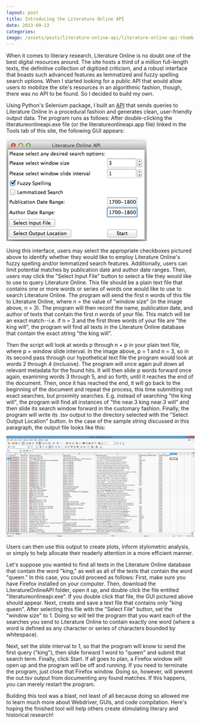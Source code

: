 ```yaml
---
layout: post
title: Introducing the Literature Online API
date: 2013-09-13
categories: 
image: /assets/posts/literature-online-api/literature-online-api-thumb.png
---
```


When it comes to literary research, Literature Online is no doubt one of the best digital resources around. The site hosts a third of a million full-length texts, the definitive collection of digitized criticism, and a robust interface that boasts such advanced features as lemmatized and fuzzy spelling search options. When I started looking for a public API that would allow users to mobilize the site's resources in an algorithmic fashion, though, there was no API to be found. So I decided to build my own.

Using Python's Selenium package, I built an [API](https://github.com/duhaime/Literature-Online-API) that sends queries to Literature Online in a procedural fashion and generates clean, user-friendly output data. The program runs as follows: After double-clicking the literatureonlineapi.exe file (or the literatureonlineapi.app file) linked in the Tools tab of this site, the following GUI appears:

<img class='center-image medium' src='/assets/posts/literature-online-api/LiteratureOnlineApiMac.png' />

Using this interface, users may select the appropriate checkboxes pictured above to identify whether they would like to employ Literature Online's fuzzy spelling and/or lemmatized search features. Additionally, users can limit potential matches by publication date and author date ranges. Then, users may click the "Select Input File" button to select a file they would like to use to query Literature Online. This file should be a plain text file that contains one or more words or series of words one would like to use to search Literature Online. The program will send the first n words of this file to Literature Online, where n = the value of "window size" (in the image above, n = 3). The program will then record the name, publication date, and author of texts that contain the first n words of your file. This match will be an exact match--i.e. if n = 3 and the first three words of your file are "the king will", the program will find all texts in the Literature Online database that contain the exact string "the king will".

Then the script will look at words p through n + p in your plain text file, where p = window slide interval. In the image above, p = 1 and n = 3, so in its second pass through our hypothetical text file the program would look at words 2 through 4 (inclusive). The program will once again pull down all relevant metadata for the found hits. It will then slide p words forward once again, examining words 3 through 5, and so forth, until it reaches the end of the document. Then, once it has reached the end, it will go back to the beginning of the document and repeat the process, this time submitting not exact searches, but proximity searches. E.g. instead of searching "the king will", the program will find all instances of "the near.3 king near.3 will" and then slide its search window forward in the customary fashion. Finally, the program will write its .tsv output to the directory selected with the "Select Output Location" button. In the case of the sample string discussed in this paragraph, the output file looks like this:

<img class='center-image medium' src='/assets/posts/literature-online-api/LiteratureOnlineApiSampleOutput.jpg' />

Users can then use this output to create plots, inform stylometric analysis, or simply to help allocate their readerly attention in a more efficient manner.

Let's suppose you wanted to find all texts in the Literature Online database that contain the word "king," as well as all of the texts that contain the word "queen." In this case, you could proceed as follows: First, make sure you have Firefox installed on your computer. Then, download the LiteratureOnlineAPI folder, open it up, and double click the file entitled "literatureonlineapi.exe". If you double click that file, the GUI pictured above should appear. Next, create and save a text file that contains only "king queen". After selecting this file with the "Select File" button, set the "window size" to 1. Doing so will tell the program that you want each of the searches you send to Literature Online to contain exactly one word (where a word is defined as any character or series of characters bounded by whitespace).

Next, set the slide interval to 1, so that the program will know to send the first query ("king"), then slide forward 1 word to "queen" and submit that search term. Finally, click Start. If all goes to plan, a Firefox window will open up and the program will be off and running. If you need to terminate the program, just close that Firefox window. Doing so, however, will prevent the out.tsv output from documenting any found matches. If this happens, you can merely restart the program.

Building this tool was a blast, not least of all because doing so allowed me to learn much more about Webdriver, GUIs, and code compilation. Here's hoping the finished tool will help others create stimulating literary and historical research! 